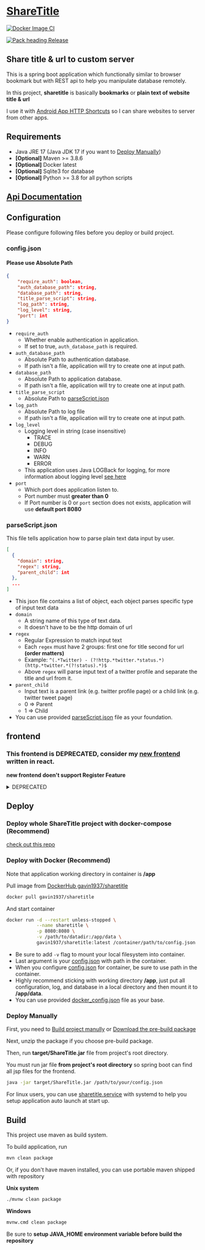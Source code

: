 
# [ShareTitle](https://github.com/Gavin1937/ShareTitle)

[![Docker Image CI](https://github.com/Gavin1937/ShareTitle/actions/workflows/docker-image.yml/badge.svg)](https://github.com/Gavin1937/ShareTitle/actions/workflows/docker-image.yml)

[![Pack heading Release](https://github.com/Gavin1937/ShareTitle/actions/workflows/pack-head-release.yml/badge.svg)](https://github.com/Gavin1937/ShareTitle/actions/workflows/pack-head-release.yml)

## Share title & url to custom server

This is a spring boot application which functionally similar to browser bookmark but with REST api to help you manipulate database remotely.

In this project, **sharetitle** is basically **bookmarks** or **plain text of website title & url**

I use it with [Android App HTTP Shortcuts](https://http-shortcuts.rmy.ch/documentation) so I can share websites to server from other apps.


## Requirements

* Java JRE 17 (Java JDK 17 if you want to [Deploy Manually](#deploy-manually))
* **[Optional]** Maven >= 3.8.6
* **[Optional]** Docker latest
* **[Optional]** Sqlite3 for database
* **[Optional]** Python >= 3.8 for all python scripts


## [Api Documentation](./doc/ApiDocumentation.md)

## Configuration

Please configure following files before you deploy or build project.

### config.json

#### **Please use Absolute Path**

```json
{
    "require_auth": boolean,
    "auth_database_path": string,
    "database_path": string,
    "title_parse_script": string,
    "log_path": string,
    "log_level": string,
    "port": int
}
```

* `require_auth`
  * Whether enable authentication in application.
  * If set to true, `auth_database_path` is required.
* `auth_database_path`
  * Absolute Path to authentication database.
  * If path isn't a file, application will try to create one at input path.
* `database_path`
  * Absolute Path to application database.
  * If path isn't a file, application will try to create one at input path.
* `title_parse_script`
  * Absolute Path to [parseScript.json](#parsescriptjson)
* `log_path`
  * Absolute Path to log file
  * If path isn't a file, application will try to create one at input path.
* `log_level`
  * Logging level in string (case insensitive)
    * TRACE
    * DEBUG
    * INFO
    * WARN
    * ERROR
  * This application uses Java LOGBack for logging, for more information about logging level [see here](https://logback.qos.ch/manual/architecture.html#basic_selection)
* `port`
  * Which port does application listen to.
  * Port number must **greater than 0**
  * If Port number is 0 or `port` section does not exists, application will use **default port 8080**


### parseScript.json

This file tells application how to parse plain text data input by user.

```json
[
  {
  	"domain": string,
  	"regex": string,
  	"parent_child": int
  },
  ...
]
```

* This json file contains a list of object, each object parses specific type of input text data
* `domain`
  * A string name of this type of text data.
  * It doesn't have to be the http domain of url
* `regex`
  * Regular Expression to match input text
  * Each `regex` must have 2 groups: first one for title second for url **(order matters)**
  * Example: `^(.*Twitter) - (?!http.*twitter.*status.*)(http.*twitter.*(?!status).*)$`
  * Above `regex` will parse input text of a twitter profile and separate the title and url from it.
* `parent_child`
  * Input text is a parent link (e.g. twitter profile page) or a child link (e.g. twitter tweet page)
  * 0 => Parent
  * 1 => Child
* You can use provided [parseScript.json](./data/parseScript.json) file as your foundation.


## frontend

### This frontend is DEPRECATED, consider my [new frontend](https://github.com/Gavin1937/ShareTitle_react) written in react.

**new frontend doen't support Register Feature**

<details>
<summary>DEPRECATED</summary>

### frontend path: `/sharetitle`

Simply visit [http://localhost:8080/sharetitle](http://localhost:8080/sharetitle) and start navigating

If you set `require_auth` to true in [config.json](#configjson) you will be redirect to [http://localhost:8080/login](http://localhost:8080/login) with a login frontend.

Register feature does not come with the application, you need to manually edit database.

If you really want a register page, checkout [next section](#enable-register)

Sample code

```
// open database
$ sqlite3 /path/to/sharetitle_auth.sqlite3

// sql to insert new account
INSERT INTO auth VALUES("username", "auth_hash");
```

`auth_hash` in authentication database is calculate by md5 with combination of username and password. (checkout [init_auth_db.sql](./src/main/resources/sql/init_auth_db.sql) for table schema)

Sample python3 code to generate `auth_hash`

```py
from hashlib import md5
print(
  md5(
    (
      input('Enter username: ').strip().lower() + 
      input('Enter password: ').strip()
    ).encode('ascii')
  ).hexdigest()
)
```

Note that `auth_hash` requires a **lowercase username** combined with a password (no case requirement)

After you put your account in database, you can login in the frontend.


### Add Register Feature

To add register feature, uncomment `register()` function in [AuthManager.java](./src/main/java/Gavin1937/ShareTitle/Util/AuthManager.java) and `postRegister()` function in [WebappController.java](./src/main/java/Gavin1937/ShareTitle/Controller/WebappController.java)

Next, you need to implement a register form as your frontend.

Do a POST request to path `/register` with request parameters `username` and `auth_hash`

You can use [login.jsp](./src/main/webapp/WEB-INF/jsp/login.jsp) and [login.js](./src/main/resources/static/js/login.js) in the project as your foundation.

Finally [rebuild the project](#build)

</details>


## Deploy

### Deploy whole ShareTitle project with docker-compose (Recommend)

[check out this repo](https://github.com/Gavin1937/ShareTitle_docker_compose)

### Deploy with Docker (Recommend)

Note that application working directory in container is **/app**

Pull image from [DockerHub gavin1937/sharetitle](https://hub.docker.com/r/gavin1937/sharetitle)

```sh
docker pull gavin1937/sharetitle
```

And start container

```sh
docker run -d --restart unless-stopped \
           --name sharetitle \
           -p 8080:8080 \
           -v /path/to/datadir:/app/data \
           gavin1937/sharetitle:latest /container/path/to/config.json
```

* Be sure to add `-v` flag to mount your local filesystem into container.
* Last argument is your [config.json](#configjson) with path in the container.
* When you configure [config.json](#configjson) for container, be sure to use path in the container.
* Highly recommend sticking with working directory **/app**, just put all configuration, log, and database in a local directory and then mount it to **/app/data**.
* You can use provided [docker_config.json](./data/docker_config.json) file as your base.

### Deploy Manually

First, you need to [Build project manully](#build) or [Download the pre-build package](https://github.com/Gavin1937/ShareTitle/releases/download/head/ShareTitle.zip)

Next, unzip the package if you choose pre-build package.

Then, run **target/ShareTitle.jar** file from project's root directory.

You must run jar file **from project's root directory** so spring boot can find all jsp files for the frontend.

```sh
java -jar target/ShareTitle.jar /path/to/your/config.json
```

For linux users, you can use [sharetitle.service](./sharetitle.service) with systemd to help you setup application auto launch at start up.


## Build

This project use maven as build system.

To build application, run

```sh
mvn clean package
```

Or, if you don't have maven installed, you can use portable maven shipped with repository

**Unix system**
```sh
./mvnw clean package
```

**Windows**
```sh
mvnw.cmd clean package
```

Be sure to **setup JAVA_HOME environment variable before build the repository**

